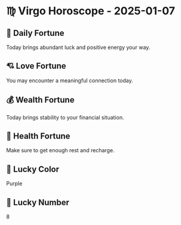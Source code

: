 # ♍ Virgo Horoscope - 2025-01-07

## 🎯 Daily Fortune

Today brings abundant luck and positive energy your way.

## 💘 Love Fortune

You may encounter a meaningful connection today.

## 💰 Wealth Fortune

Today brings stability to your financial situation.

## 🌱 Health Fortune

Make sure to get enough rest and recharge.

## 🎨 Lucky Color

Purple

## 🔢 Lucky Number

8
